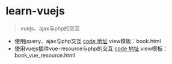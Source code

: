 # learn-vuejs
> vuejs、ajax与php的交互

* 使用jquery、ajax与php交互
  [code 地址][1]  view模板：book.html
* 使用vuejs插件vue-resource与php的交互
  [code 地址][2]  view模板：book_vue_resource.html

 [1]: https://github.com/upeng/learn-vuejs/blob/master/book.js
 [2]: https://github.com/upeng/learn-vuejs/blob/master/vue_resource_func.js